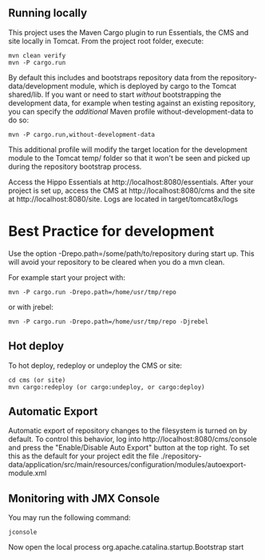 ## Running locally

This project uses the Maven Cargo plugin to run Essentials, the CMS and site locally in Tomcat.
From the project root folder, execute:

    mvn clean verify
    mvn -P cargo.run

By default this includes and bootstraps repository data from the repository-data/development module,
which is deployed by cargo to the Tomcat shared/lib.
If you want or need to start *without* bootstrapping the development data, for example when testing
against an existing repository, you can specify the *additional* Maven profile without-development-data to do so:

    mvn -P cargo.run,without-development-data

This additional profile will modify the target location for the development module to the Tomcat temp/ folder so that
it won't be seen and picked up during the repository bootstrap process.

Access the Hippo Essentials at http://localhost:8080/essentials.
After your project is set up, access the CMS at http://localhost:8080/cms and the site at http://localhost:8080/site.
Logs are located in target/tomcat8x/logs

Best Practice for development
=============================

Use the option -Drepo.path=/some/path/to/repository during start up. This will avoid
your repository to be cleared when you do a mvn clean.

For example start your project with:

    mvn -P cargo.run -Drepo.path=/home/usr/tmp/repo

or with jrebel:

    mvn -P cargo.run -Drepo.path=/home/usr/tmp/repo -Djrebel

## Hot deploy

To hot deploy, redeploy or undeploy the CMS or site:

    cd cms (or site)
    mvn cargo:redeploy (or cargo:undeploy, or cargo:deploy)

## Automatic Export

Automatic export of repository changes to the filesystem is turned on by default. To control this behavior, log into
http://localhost:8080/cms/console and press the "Enable/Disable Auto Export" button at the top right. To set this
as the default for your project edit the file
./repository-data/application/src/main/resources/configuration/modules/autoexport-module.xml

## Monitoring with JMX Console

You may run the following command:

    jconsole

Now open the local process org.apache.catalina.startup.Bootstrap start
